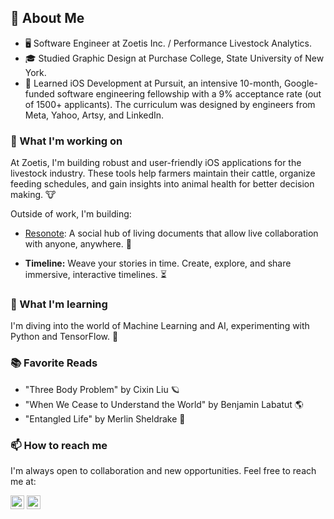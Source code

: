 ## 📖 About Me

- 🖥 Software Engineer at Zoetis Inc. / Performance Livestock Analytics.
- 🎓 Studied Graphic Design at Purchase College, State University of New York.
- 🚀 Learned iOS Development at Pursuit, an intensive 10-month, Google-funded software engineering fellowship with a 9% acceptance rate (out of 1500+ applicants). The curriculum was designed by engineers from Meta, Yahoo, Artsy, and LinkedIn.

### 🔭 What I'm working on

At Zoetis, I'm building robust and user-friendly iOS applications for the livestock industry. These tools help farmers maintain their cattle, organize feeding schedules, and gain insights into animal health for better decision making. 🐮

Outside of work, I'm building:

- [Resonote](https://github.com/samroman3/resonote):  A social hub of living documents that allow live collaboration with anyone, anywhere. 📝

- **Timeline:** Weave your stories in time. Create, explore, and share immersive, interactive timelines. ⏳

### 🌱 What I'm learning 

I'm diving into the world of Machine Learning and AI, experimenting with Python and TensorFlow. 🐍

### 📚 Favorite Reads

- "Three Body Problem" by Cixin Liu 🪐
- "When We Cease to Understand the World" by Benjamin Labatut 🌎
- "Entangled Life" by Merlin Sheldrake 🍄

### 📫 How to reach me

I'm always open to collaboration and new opportunities. Feel free to reach me at: 

<a href="mailto:samuelaroman@example.com"><img src="https://img.icons8.com/fluent/48/000000/mail.png" width="22px"></a> <a href="https://www.linkedin.com/in/yourusername/"><img src="https://img.icons8.com/color/48/000000/linkedin.png" width="22px"></a>


